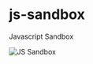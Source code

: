 # js-sandbox
Javascript Sandbox

![JS Sandbox](http://sfdigital.net/content/images/2017/04/JavaScript.png)
